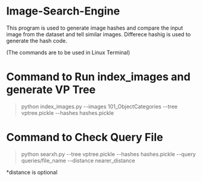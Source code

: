 # Image-Search-Engine
This program is used to generate image hashes and compare the input image from the dataset and tell similar images. 
Differece hashig is used to generate the hash code.

(The commands are to be used in Linux Terminal)
# Command to Run index_images and generate VP Tree 
>python index_images.py --images 101_ObjectCategories --tree vptree.pickle --hashes hashes.pickle

# Command to Check Query File
>python searxh.py --tree vptree.pickle --hashes hashes.pickle --query queries/file_name --distance nearer_distance

*distance is optional

